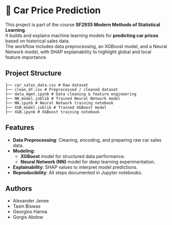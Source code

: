 # 🚗 Car Price Prediction  
This project is part of the course **SF2935 Modern Methods of Statistical Learning**.  
It builds and explains machine learning models for **predicting car prices** based on historical sales data.  
The workflow includes data preprocessing, an XGBoost model, and a Neural Network model, with SHAP explainability to highlight global and local feature importance.  
   

## Project Structure
```  
├── car_sales_data.csv # Raw dataset
├── clean_df.csv # Preprocessed / cleaned dataset
├── data_mgmt.ipynb # Data cleaning & feature engineering
├── NN_model.joblib # Trained Neural Network model
├── NN.ipynb # Neural Network training notebook
├── XGB_model.joblib # Trained XGBoost model
├── XGB.ipynb # XGBoost training notebook
```


## Features  
- **Data Preprocessing**: Cleaning, encoding, and preparing raw car sales data.  
- **Modeling**:  
  - **XGBoost** model for structured data performance.  
  - **Neural Network (NN)** model for deep learning experimentation.  
- **Explainability**: SHAP values to interpret model predictions.  
- **Reproducibility**: All steps documented in Jupyter notebooks.  


## Authors  
- Alexander Jenee
- Tasin Biswas
- Georgios Hanna
- Gorgis Abdow  